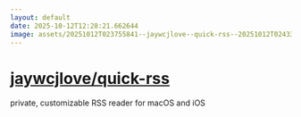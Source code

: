 ```yaml
---
layout: default
date: 2025-10-12T12:28:21.662644
image: assets/20251012T023755841--jaywcjlove--quick-rss--20251012T024334437--cropped.png
---
```


# [jaywcjlove/quick-rss](https://github.com/jaywcjlove/quick-rss)

private, customizable RSS reader for macOS and iOS
